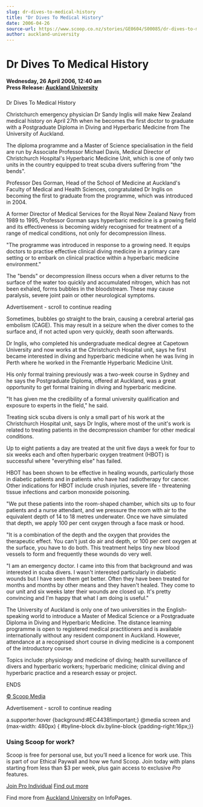 ```yaml
---
slug: dr-dives-to-medical-history
title: "Dr Dives To Medical History"
date: 2006-04-26
source-url: https://www.scoop.co.nz/stories/GE0604/S00085/dr-dives-to-medical-history.htm
author: auckland-university
---
```

Dr Dives To Medical History
===========================

**Wednesday, 26 April 2006, 12:40 am**  
**Press Release: [Auckland University](https://info.scoop.co.nz/Auckland_University)**

### 

Dr Dives To Medical History

Christchurch emergency physician Dr Sandy Inglis will make New Zealand medical history on April 27th when he becomes the first doctor to graduate with a Postgraduate Diploma in Diving and Hyperbaric Medicine from The University of Auckland.

The diploma programme and a Master of Science specialisation in the field are run by Associate Professor Michael Davis, Medical Director of Christchurch Hospital's Hyperbaric Medicine Unit, which is one of only two units in the country equipped to treat scuba divers suffering from "the bends".

Professor Des Gorman, Head of the School of Medicine at Auckland's Faculty of Medical and Health Sciences, congratulated Dr Inglis on becoming the first to graduate from the programme, which was introduced in 2004.

A former Director of Medical Services for the Royal New Zealand Navy from 1989 to 1995, Professor Gorman says hyperbaric medicine is a growing field and its effectiveness is becoming widely recognised for treatment of a range of medical conditions, not only for decompression illness.

"The programme was introduced in response to a growing need. It equips doctors to practise effective clinical diving medicine in a primary care setting or to embark on clinical practice within a hyperbaric medicine environment."

The "bends" or decompression illness occurs when a diver returns to the surface of the water too quickly and accumulated nitrogen, which has not been exhaled, forms bubbles in the bloodstream. These may cause paralysis, severe joint pain or other neurological symptoms.

Advertisement - scroll to continue reading





Sometimes, bubbles go straight to the brain, causing a cerebral arterial gas embolism (CAGE). This may result in a seizure when the diver comes to the surface and, if not acted upon very quickly, death soon afterwards.

Dr Inglis, who completed his undergraduate medical degree at Capetown University and now works at the Christchurch Hospital unit, says he first became interested in diving and hyperbaric medicine when he was living in Perth where he worked in the Fremantle Hyperbaric Medicine Unit.

His only formal training previously was a two-week course in Sydney and he says the Postgraduate Diploma, offered at Auckland, was a great opportunity to get formal training in diving and hyperbaric medicine.

"It has given me the credibility of a formal university qualification and exposure to experts in the field," he said.

Treating sick scuba divers is only a small part of his work at the Christchurch Hospital unit, says Dr Inglis, where most of the unit's work is related to treating patients in the decompression chamber for other medical conditions.

Up to eight patients a day are treated at the unit five days a week for four to six weeks each and often hyperbaric oxygen treatment (HBOT) is successful where "everything else" has failed.

HBOT has been shown to be effective in healing wounds, particularly those in diabetic patients and in patients who have had radiotherapy for cancer. Other indications for HBOT include crush injuries, severe life - threatening tissue infections and carbon monoxide poisoning.

"We put these patients into the room-shaped chamber, which sits up to four patients and a nurse attendant, and we pressure the room with air to the equivalent depth of 14 to 18 metres underwater. Once we have simulated that depth, we apply 100 per cent oxygen through a face mask or hood.

"It is a combination of the depth and the oxygen that provides the therapeutic effect. You can't just do air and depth, or 100 per cent oxygen at the surface, you have to do both. This treatment helps tiny new blood vessels to form and frequently these wounds do very well.

"I am an emergency doctor. I came into this from that background and was interested in scuba divers. I wasn't interested particularly in diabetic wounds but I have seen them get better. Often they have been treated for months and months by other means and they haven't healed. They come to our unit and six weeks later their wounds are closed up. It's pretty convincing and I'm happy that what I am doing is useful."

The University of Auckland is only one of two universities in the English-speaking world to introduce a Master of Medical Science or a Postgraduate Diploma in Diving and Hyperbaric Medicine. The distance learning programme is open to registered medical practitioners and is available internationally without any resident component in Auckland. However, attendance at a recognised short course in diving medicine is a component of the introductory course.

Topics include: physiology and medicine of diving; health surveillance of divers and hyperbaric workers; hyperbaric medicine; clinical diving and hyperbaric practice and a research essay or project.

ENDS

  

[© Scoop Media](http://www.scoop.co.nz/about/terms.html)  

Advertisement - scroll to continue reading



a.supporter:hover {background:#EC4438!important;} @media screen and (max-width: 480px) { #byline-block div.byline-block {padding-right:16px;}}

### Using Scoop for work?

Scoop is free for personal use, but you’ll need a licence for work use. This is part of our Ethical Paywall and how we fund Scoop. Join today with plans starting from less than $3 per week, plus gain access to exclusive _Pro_ features.  
  
[Join Pro Individual](https://pro.scoop.co.nz/Individual/?from=ProIn24) [Find out more](https://pro.scoop.co.nz/using-scoop-for-work/?from=ProIn24)

Find more from [Auckland University](https://info.scoop.co.nz/Auckland_University) on InfoPages.